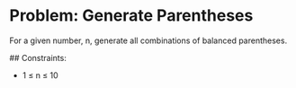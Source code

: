 # Problem: Generate Parentheses

For a given number, n, generate all combinations of balanced parentheses.



\## Constraints:

* 1 ≤ n ≤ 10
